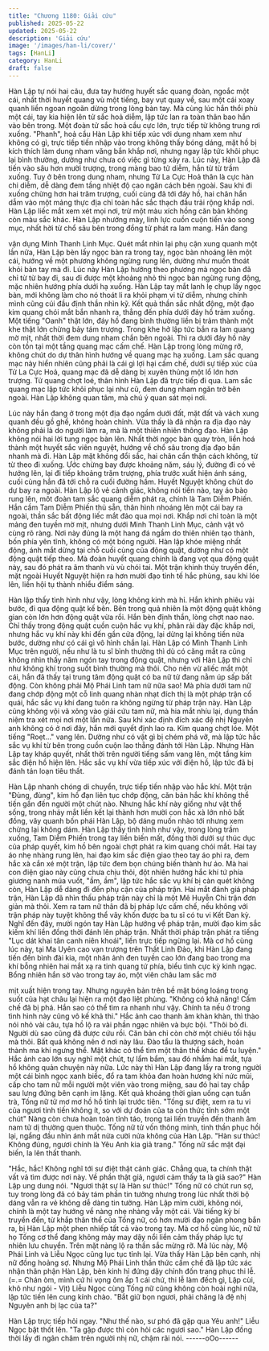 ```yaml
---
title: "Chương 1180: Giải cứu"
published: 2025-05-22
updated: 2025-05-22
description: 'Giải cứu'
image: '/images/han-li/cover/'
tags: [HanLi]
category: HanLi
draft: false
---
```


Hàn Lập tự nói hai câu, đưa tay hướng huyết sắc quang đoàn,
ngoắc một cái, nhất thời huyết quang vù một tiếng, bay vụt quay
về, sau một cái xoay quanh liền ngoan ngoãn dừng trong lòng
bàn tay.
Mà cùng lúc hắn thổi phù một cái, tay kia hiện lên tử sắc hoả
diễm, lập tức lan ra toàn thân bao hắn vào bên trong.
Một đoàn tử sắc hoả cầu cực lớn, trực tiếp từ không trung rơi
xuống.
"Phanh", hoả cầu Hàn Lập khi tiếp xúc với dung nham xem như
không có gì, trực tiếp tiến nhập vào trong không thấy bóng dáng,
mặt hồ bị kích thích làm dung nham văng bắn khắp nơi, nhưng
ngay lập tức khôi phục lại bình thường, dường như chưa có việc
gì từng xảy ra.
Lúc này, Hàn Lập đã tiến vào sâu hơn mười trượng, trong màng
bao tử diễm, hắn từ từ trầm xuống.
Tuy ở bên trong dung nham, nhưng Tử La Cực Hoả thân là cực
hàn chi diễm, dễ dàng đem tầng nhiệt độ cao ngăn cách bên
ngoài.
Sau khi đi xuống chừng hơn hai trăm trượng, cuối cùng đã tới đáy
hồ, hai chân hắn dẫm vào một mảng thực địa chỉ toàn hắc sắc
thạch đầu trải rộng khắp nơi.
Hàn Lập liếc mắt xem xét mọi nơi, trừ một màu xích hồng căn bản
không còn màu sắc khác.
Hàn Lập nhướng mày, linh lực cuồn cuộn tiến vào song mục, nhất
hời từ chổ sâu bên trong đồng tử phát ra lam mang. Hắn đang

vận dụng Minh Thanh Linh Mục.
Quét mắt nhìn lại phụ cận xung quanh một lần nữa, Hàn Lập bèn
lấy ngọc bàn ra trong tay, ngọc bàn nhoáng lên một cái, hướng về
một phương không ngừng rung lên, dường như muốn thoát khỏi
bàn tay mà đi.
Lúc này Hàn Lập hướng theo phương mà ngọc bàn đã chỉ từ từ
bay đi, sau đi được một khoảng nhỏ thì ngọc bàn ngừng rung
động, mặc nhiên hướng phía dưới hạ xuống.
Hàn Lập tay mắt lanh lẹ chụp lấy ngọc bàn, mới không làm cho
nó thoát li ra khỏi phạm vi tử diễm, nhưng chính mình cũng cúi
đầu định thần nhìn kỹ.
Kết quả thần sắc nhất động, một đạo kim quang chói mắt bắn
nhanh ra, thẳng đến phía dưới đáy hồ trảm xuống.
Một tiếng "Oanh" thật lớn, đáy hồ đang bình thường liền bị trảm
thành một khe thật lớn chừng bảy tám trượng.
Trong khe hở lập tức bắn ra lam quang mờ mịt, nhất thời đem
dung nham chắn bên ngoài.
Thì ra dưới đáy hồ này còn tồn tại một tầng quang mạc cấm chế.
Hàn Lập trong lòng mừng rỡ, không chút do dự thân hình hướng
về quang mạc hạ xuống.
Lam sắc quang mạc này hiển nhiên cũng phải là cái gì lợi hại cấm
chế, dưới sự tiếp xúc của Tử La Cực Hoả, quang mạc đã dễ dàng
bị xuyên thủng một lổ lớn hơn trượng.
Tử quang chợt loé, thân hình Hàn Lập đã trực tiếp đi qua.
Lam sắc quang mạc lập tức khôi phục lại như cũ, đem dung nham
ngăn trở bên ngoài.
Hàn Lập không quan tâm, mà chú ý quan sát mọi nơi.

Lúc này hắn đang ở trong một địa đạo ngầm dưới đất, mặt đất và
vách xung quanh đều gồ ghề, không hoàn chỉnh. Vừa thấy là đã
nhận ra địa đạo này không phải là do người làm ra, mà là một
thiên nhiên thông đạo.
Hàn Lập không nói hai lời tung ngọc bàn lên.
Nhất thời ngọc bàn quay tròn, liền hoá thành một huyết sắc viên
nguyệt, hướng về chổ sâu trong địa đạo bắn nhanh mà đi.
Hàn Lập mặt không đổi sắc, hai chân cẩn thận cách không, từ từ
theo đi xuống.
Ước chừng bay được khoảng năm, sáu lý, đường đi có vẻ hướng
lên, lại đi tiếp khoảng trăm trượng, phía trước xuất hiện ánh sáng,
cuối cùng hắn đã tới chỗ ra cuối đường hầm.
Huyết Nguyệt không chút do dự bay ra ngoài.
Hàn Lập lộ vẻ cảnh giác, không nói tiến nào, tay áo bào rung lên,
môt đoàn tam sắc quang diễm phát ra, chính là Tam Diễm Phiến.
Hắn cầm Tam Diễm Phiến thủ sẵn, thân hình nhoáng lên một cái
bay ra ngoài, thần sắc bất động liếc mắt đảo qua mọi nơi.
Khắp nơi chỉ toàn là một mảng đen tuyền mờ mịt, nhưng dưới
Minh Thanh Linh Mục, cảnh vật vô cùng rõ ràng.
Nơi này đúng là một hang đá ngầm do thiên nhiên tạo thành, bốn
phía yên tĩnh, không có một bóng người.
Hàn lập khóe miệng nhất động, ánh mắt dừng tại chỗ cuối cùng
của động quật, dường như có một động quật tiếp theo.
Mà đoàn huyết quang chính là đang vọt qua động quật này, sau
đó phát ra âm thanh vù vù chói tai.
Một trận khinh thúy truyền đến, mặt ngoài Huyết Nguyệt hiện ra
hơn mười đạo tinh tế hắc phùng, sau khi lóe lên, liền hội tụ thành
nhiểu điểm sáng.

Hàn lập thấy tình hình như vậy, lòng không kinh mà hỉ.
Hắn khinh phiêu vài bước, đi qua động quật kế bên.
Bên trong quả nhiên là một động quật không gian còn lớn hơn
động quật vừa rồi. Hắn bèn định thần, lòng chợt nao nao.
Chỉ thấy trong động quật cuồn cuộn hắc vụ khí, phân rải dày đặc
khắp nơi, nhưng hắc vụ khí này khi đến gần cửa động, lại dừng
lại không tiến nửa bước, dường như có cái gì vô hình chắn lại.
Hàn Lập có Mình Thanh Linh Mục trên người, nếu như là tu sĩ
bình thường thì dù có căng mắt ra cũng không nhìn thấy năm
ngón tay trong động quật, nhưng với Hàn Lập thì chỉ như không
khí trong suốt bình thường mà thôi. Cho nên vừ aliếc mắt một cái,
hắn đã thấy tại trung tâm động quật có ba nữ tử đang nằm úp sấp
bất động.
Còn không phải Mộ Phái Linh tam nữ nữa sao!
Mà phía dưới tam nữ đang chớp động một cỗ linh quang nhàn
nhạt đích thị là một pháp trận cổ quái, hắc sắc vụ khí đang tuôn ra
không ngừng từ pháp trận này.
Hàn Lập cũng không vội vã xông vào giải cứu tam nữ, mà hia mắt
nhíu lại, dụng thần niệm tra xét mọi nơi một lần nữa. Sau khi xác
định đích xác đệ nhị Nguyên anh không có ở nơi đây, hắn mới
quyết định lao ra.
Kim quang chợt lóe. Một tiếng "Roẹt…" vang lên. Dường như có
vật gì bị chém phá vỡ, mà lập tức hắc sắc vụ khí từ bên trong
cuồn cuộn lao thẳng đánh tới Hàn Lập.
Nhưng Hàn Lập tay kháp quyết, nhất thời trên người tiếng sấm
vang lên, một tầng kim sắc điện hồ hiện lên.
Hắc sắc vụ khí vừa tiếp xúc với điện hồ, lập tức đã bị đánh tán
loạn tiêu thất.

Hàn Lập nhanh chóng di chuyển, trực tiếp tiến nhập vào hắc khí.
Một trận "Đùng, đùng", kim hồ đạn liên tục chớp động, căn bản
hắc khí không thể tiến gần đến người một chút nào. Nhưng hắc
khí này giống như vật thể sống, trong nháy mắt liền kết lại thành
hơn mười con hắc xà lớn nhỏ bất đồng, vây quanh bốn phái Hàn
Lập, bộ dáng muốn nhào tới nhưng xem chừng lại không dám.
Hàn Lập thấy tình hình như vậy, trong lòng trầm xuống, Tam Diễm
Phiến trong tay liền biến mất, đồng thời dưới sự thúc dục của
pháp quyết, kim hồ bên ngoài chợt phát ra kim quang chói mắt.
Hai tay áo nhẹ nhàng rung lên, hai đạo kim sắc điện giao theo tay
áo phi ra, đem hắc xà cắn xé một trận, lập tức đem bọn chúng
biến thành hư ảo.
Mà hai con điện giao này cũng chưa chịu thôi, đột nhiên hướng
hắc khí tứ phía giương nanh múa vuốt, "ầm, ầm", lập tức hắc sắc
vụ khí bị càn quét không còn, Hàn Lập dễ dàng đi đến phụ cận
của pháp trận.
Hai mắt đánh giá pháp trận, Hàn Lập đã nhìn thấu pháp trận này
chỉ là một Mê Huyễn Chi trận đơn giản mà thôi.
Xem ra tam nữ thân đã bị pháp lực cấm chế, nếu không với trận
pháp này tuyệt không thể vây khốn được ba tu sĩ có tu vi Kết Đan
kỳ.
Nghĩ đến đây, mười ngón tay Hàn Lập hướng về pháp trận, mười
đạo kim sắc kiếm khí liền đồng thời đánh lên pháp trận.
Nhất thời pháp trận phát ra tiếng "Lục dát khai tân canh niên
khoái", liền trực tiếp ngừng lại.
Mà cơ hồ cùng lúc này, tại Ma Uyên cao vạn trượng trên Thất
Linh Đảo, khi Hàn Lập đang tiến đến bình đài kia, một nhân ảnh
đen tuyền cao lớn đang bao trong ma khí bỗng nhiên hai mắt xạ
ra tinh quang tứ phía, biểu tình cực kỳ kinh ngạc.
Bổng nhiên hắn sờ vào trong tay áo, một viên châu lam sắc mờ

mịt xuất hiện trong tay.
Nhưng nguyên bản trên bề mặt bóng loáng trong suốt của hạt
châu lại hiện ra một đạo liệt phùng.
"Không có khả năng! Cấm chế đã bị phá. Hắn sao có thể tìm ra
nhanh như vậy. Chính ta nếu ở trong tình hình này cũng vô kế khả
thi."
Hắc ảnh cao thanh âm khàn khàn, thì thào nói nhỏ vài câu, tựa hồ
lộ ra vài phần ngạc nhiên và bực bội.
"Thôi bỏ đi. Người dù sao cũng đã được cứu rồi. Căn bản chỉ còn
chờ một chiêu tối hậu mà thôi. Bất quá không nên ở nơi này lâu.
Đào tẩu là thượng sách, hoàn thành ma khí ngưng thể. Mặt khác
có thể tìm một thân thể khác để tu luyện."
Hắc ảnh cao lớn suy nghĩ một chút, tự lẩm bẩm, sau đó nhắm hai
mắt, tựa hồ không quản chuyện này nữa.
Lức này thì Hàn Lập đang lấy ra trong người một cái bình ngọc
xanh biếc, đổ ra tam khỏa đan hoàn hương khí nức mũi, cấp cho
tam nữ mỗi người một viên vào trong miệng, sau đó hai tay chắp
sau lưng đứng bên cạnh im lặng.
Kết quả khoảng thời gian uống cạn tuần trà, Tống nữ tử mơ mơ
hồ hồ tỉnh lại trước tiên.
"Tống sư điệt, xem ra tu vi của ngươi tinh tiến không ít, so với dự
đoán của ta còn thức tỉnh sớm một chút"
Nàng còn chưa hoàn toàn tỉnh táo, trong tai liền truyền đến thanh
âm nam tử dị thường quen thuộc.
Tống nữ tử vốn thông minh, tinh thần phục hồi lại, ngẩng đầu nhìn
ánh mắt nửa cười nửa không của Hàn Lập.
"Hàn sư thúc! Không đúng, ngươi chính là Yêu Anh kia giả trang."
Tống nữ sắc mặt đại biến, la lên thất thanh.

"Hắc, hắc! Không nghĩ tới sư điệt thật cảnh giác. Chẳng qua, ta
chính thật vất vả tìm được nơi này. Về phần thật giả, ngươi cảm
thấy ta là giả sao?"
Hàn Lập ung dung nói.
"Ngươi thật sự là Hàn sư thúc!"
Tống nữ có chút run sợ, tuy trong lòng đã có bảy tám phần tin
tưởng nhưng trong lúc nhất thời bộ dáng vẫn ra vẻ không dễ
dàng tin tưởng.
Hàn Lập mỉm cười, không nói, chính là một tay hướng về nàng
nhẹ nhàng vẫy một cái.
Vài tiếng kỳ bí truyền đến, từ khắp thân thể của Tống nữ, có hơn
mười đạo ngân phong bắn ra, bị Hàn Lập một phen nhiếp tất cả
vào trong tay.
Mà cơ hồ cùng lúc, nữ tử họ Tống cơ thể đang không mảy may
dậy nổi liền cảm thấy pháp lực tự nhiên lưu chuyển.
Trên mặt nàng lộ ra thần sắc mừng rỡ.
Mà lúc này, Mộ Phái Linh và Liễu Ngọc cũng lục tục tỉnh lại.
Vừa thấy Hàn Lập bên cạnh, nhị nữ đồng hoảng sợ.
Nhưng Mộ Phái Linh thần thức cấm chế đã lập tức xác nhận thân
phận Hàn Lập, bèn kinh hỉ đứng dậy chỉnh đốn trang phục thi lễ.
(=.= Chán òm, mình cứ hi vọng ôm ấp 1 cái chứ, thi lễ làm đếch
gì, Lập cùi, khô như ngói - Vịt)
Liễu Ngọc cùng Tống nữ cũng không còn hoài nghi nữa, lập tức
tiến lên cung kính chào.
"Bắt giữ bọn ngươi, phải chăng là đệ nhị Nguyên anh bị lạc của
ta?"

Hàn Lập trực tiếp hỏi ngay.
"Như thế nào, sư phó đã gặp qua Yêu anh!" Liễu Ngọc bật thốt
lên.
"Ta gặp được thì còn hỏi các ngươi sao."
Hàn Lập đồng thời lấy đi ngân châm trên người nhị nữ, chậm rãi
nói.
------oOo------
